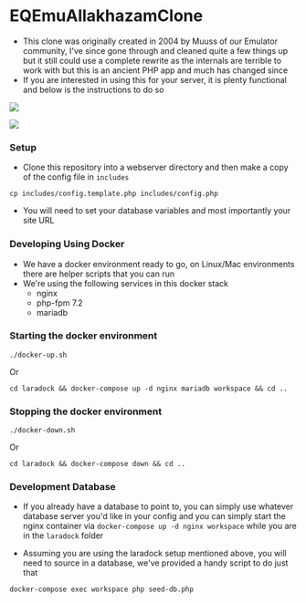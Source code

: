 # EQEmuAllakhazamClone

* This clone was originally created in 2004 by Muuss of our Emulator community, I've since gone through and cleaned quite a few things up but it still could use a complete rewrite as the internals are terrible to work with but this is an ancient PHP app and much has changed since
* If you are interested in using this for your server, it is plenty functional and below is the instructions to do so

![](https://i.imgur.com/pwTrZm2.png)

![](https://i.imgur.com/oMC9mDM.png)

### Setup

* Clone this repository into a webserver directory and then make a copy of the config file in `includes`

```cp includes/config.template.php includes/config.php```

* You will need to set your database variables and most importantly your site URL

### Developing Using Docker

* We have a docker environment ready to go, on Linux/Mac environments there are helper scripts that you can run
* We're using the following services in this docker stack
  * nginx
  * php-fpm 7.2
  * mariadb

### Starting the docker environment

```./docker-up.sh```

Or

```cd laradock && docker-compose up -d nginx mariadb workspace && cd ..```

### Stopping the docker environment

```./docker-down.sh```

Or

```cd laradock && docker-compose down && cd ..```

### Development Database 

* If you already have a database to point to, you can simply use whatever database server you'd like in your config and you 
can simply start the nginx container via `docker-compose up -d nginx workspace` while you are in the `laradock` folder

* Assuming you are using the laradock setup mentioned above, you will need to source in a database, we've provided a handy
script to do just that

```docker-compose exec workspace php seed-db.php```